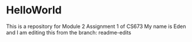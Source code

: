 # HelloWorld
This is a repository for Module 2 Assignment 1 of CS673
My name is Eden and I am editing this from the branch: readme-edits
